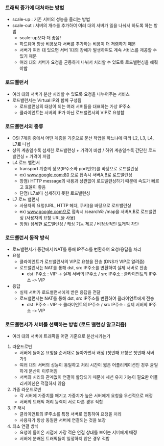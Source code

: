 ### 트래픽 증가에 대처하는 방법
- scale-up : 기존 서버의 성능을 올리는 방법
- scale-out : 서버의 개수를 추가하여 여러 대의 서버가 일을 나눠서 하도록 하는 방법
  - scale-up보다 더 좋음!
  - 하드웨어 향상 비용보다 서버를 추가하는 비용이 더 저렴하기 때문
  - 서버가 여러 대 있으면 서버 1대의 장애가 발생하여도 계속 서비스를 제공할 수 있기 때문
  - 여러 대의 서버가 요청을 균등하게 나눠서 처리할 수 있도록 로드밸런싱을 해줘야함

### 로드밸런서
- 여러 대의 서버가 분산 처리할 수 있도록 요청을 나누어주는 서비스
- 로드밸런서는 Virtual IP와 함께 구성됨
  - 로드밸런싱의 대상이 되는 여러 서버들을 대표하는 가상 IP주소
  - 클라이언트는 서버의 IP가 아닌 로드밸런서의 VIP로 요청함

### 로드밸런서의 종류
- OSI 7계층 중에서 어떤 계층을 기준으로 분산 작업을 하느냐에 따라 L2, L3, L4, L7로 나뉨
- 상위 계층일수록 섬세한 로드밸런싱 + 가격이 비쌈 / 하위 계층일수록 간단한 로드밸런싱 + 가격이 저렴
- L4 로드 밸런서
  - transport 계층의 정보(IP주소와 port번호)를 바탕으로 로드밸런싱
  - ex) www.google.com:80 으로 접속시 서버A,B로 로드밸런싱
  - 장점) HTTP message의 내용과 상관없이 로드밸런싱하기 때문에 속도가 빠르고 효율이 좋음
  - 단점) L7보다 섬세하지 못한 로드밸런싱
- L7 로드 밸런서 
  - 사용자의 요청(URL, HTTP 헤더, 쿠키)을 바탕으로 로드밸런싱
  - ex) www.google.com으로 접속시 /search와 /map을 서버A,B로 로드밸런싱 (사용자의 요청 URL을 사용)
  - 장점) 섬세한 로드밸런싱 / 캐싱 기능 제공 / 비정상적인 트래픽 차단

### 로드밸런서 동작 방식
- 로드밸런서가 중간에서 NAT를 통해 IP주소를 변환하여 요청/응답을 처리
- 요청  
  - 클라이언트가 로드밸런서의 VIP로 요청을 전송 (DNS가 VIP로 알려줌) 
  - 로드밸런서는 NAT를 통해 dst, src IP주소를 변환하여 실제 서버로 전송
    - dst IP주소 : VIP -> 실제 서버의 IP주소 / src IP주소 : 클라이언트의 IP주소 -> VIP
- 응답
  - 실제 서버가 로드밸런서에게 받은 응답을 전달
  - 로드밸런서는 NAT를 통해 dst, src IP주소를 변환하여 클라이언트에게 전송
    - dst IP주소 : VIP -> 클라이언트의 IP주소 / src IP주소 : 실제 서버의 IP주소 -> VIP 

### 로드밸런서가 서버를 선택하는 방법 (로드 밸런싱 알고리즘)
- 여러 대의 서버에 트래픽을 어떤 기준으로 분산시키는가
1. 라운드로빈
    - 서버에 들어온 요청을 순서대로 돌아가면서 배정 (첫번째 요청은 첫번째 서버가!)
    - 여러 대의 서버의 성능이 동일하고 처리 시간이 짧은 어플리케이션인 경우 균일하게 분산이 이루어짐
    - 서버의 처리와 관계없이 연결이 할당되기 때문에 세션 유지 기능이 필요한 어플리케이션은 적절하지 않음
2. 가중 라운드로빈
    - 각 서버에 가중치를 매기고 가중치가 높은 서버에게 요청을 우선적으로 배정
    - 서버의 트래픽 처리 능력이 서로 다른 경우 적합
3. IP 해시
    - 클라이언트의 IP주소를 특정 서버로 맵핑하여 요청을 처리
    - 사용자가 항상 동일한 서버에 연결되는 것을 보장
4. 최소 연결 방식
    - 요청이 들어온 시점에 가장 적은 연결 상태를 보이는 서버에게 배정
    - 서버에 분배된 트래픽들이 일정하지 않은 경우 적합
